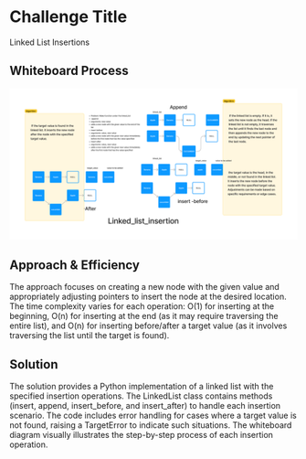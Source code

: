 # Challenge Title

Linked List Insertions

## Whiteboard Process
![White board](Linked_list-insertion.png)

## Approach & Efficiency

The approach focuses on creating a new node with the given value and appropriately adjusting pointers to insert the node at the desired location. The time complexity varies for each operation: O(1) for inserting at the beginning, O(n) for inserting at the end (as it may require traversing the entire list), and O(n) for inserting before/after a target value (as it involves traversing the list until the target is found).


## Solution

The solution provides a Python implementation of a linked list with the specified insertion operations. The LinkedList class contains methods (insert, append, insert_before, and insert_after) to handle each insertion scenario. The code includes error handling for cases where a target value is not found, raising a TargetError to indicate such situations. The whiteboard diagram visually illustrates the step-by-step process of each insertion operation.
